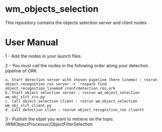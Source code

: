 # wm_objects_selection
This repository contains the objects selection server and client nodes

# User Manual

1 - Add the nodes in your launch files.

2 - You must call the nodes in the following order along your detection pipeline of ORK
	
	a. Start detection server with chosen pipeline (here linemo) : rosrun object_recognition_ros server -c `rospack find object_recognition_linemod`/conf/detection.ros.ork
	b. Start object selection server : rosrun wm_object_selection wm_obj_slct_srv.py
	c. Call object selection client : rosrun wm_object_selection wm_obj_slct_client.py
	d. Call detection clien : rosrun object_recognition_ros clientt 
3 - Publish the objet you want to retrieve on the topic /WMObjectProcessor/ObjectFilterSelection
		 
